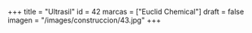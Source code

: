 +++
title = "Ultrasil"
id = 42
marcas = ["Euclid Chemical"]
draft = false
imagen = "/images/construccion/43.jpg"
+++

<!--more-->